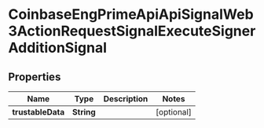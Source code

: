 
# CoinbaseEngPrimeApiApiSignalWeb3ActionRequestSignalExecuteSignerAdditionSignal

## Properties
Name | Type | Description | Notes
------------ | ------------- | ------------- | -------------
**trustableData** | **String** |  |  [optional]



